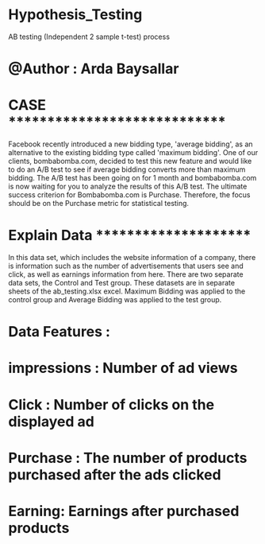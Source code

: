 # Hypothesis_Testing
AB testing (Independent 2 sample t-test) process

# @Author : Arda Baysallar

# CASE ****************************
Facebook recently introduced a new bidding type, 'average bidding',
as an alternative to the existing bidding type called 'maximum bidding'.
One of our clients, bombabomba.com, decided to test this new feature and
would like to do an A/B test to see if average bidding converts more than maximum bidding.
The A/B test has been going on for 1 month and bombabomba.com is now
waiting for you to analyze the results of this A/B test.
The ultimate success criterion for Bombabomba.com is Purchase.
Therefore, the focus should be on the Purchase metric for statistical testing.


# Explain Data ********************
In this data set, which includes the website information of a company,
there is information such as the number of advertisements that users see
and click, as well as earnings information from here. There are two separate
data sets, the Control and Test group. These datasets are in separate sheets
of the ab_testing.xlsx excel. Maximum Bidding was applied to the control group
and Average Bidding was applied to the test group.


# Data Features :
# impressions : Number of ad views
# Click : Number of clicks on the displayed ad
# Purchase : The number of products purchased after the ads clicked
# Earning: Earnings after purchased products


